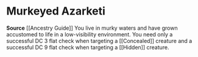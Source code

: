 ﻿---
id: '89'
name: Murkeyed Azarketi
rarity: Common
source: '[[DATABASE/source/Ancestry Guide|Ancestry Guide]]'
trait: null
type: Heritage

---
# Murkeyed Azarketi

**Source** [[Ancestry Guide]] 
You live in murky waters and have grown accustomed to life in a low-visibility environment. You need only a successful DC 3 flat check when targeting a [[Concealed]] creature and a successful DC 9 flat check when targeting a [[Hidden]] creature.